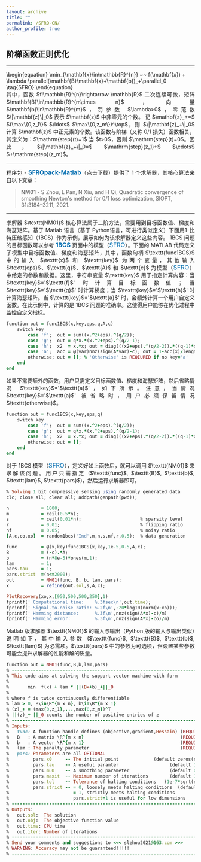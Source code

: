 ```yaml
---
layout: archive
title: ""   
permalink: /SFRO-CN/
author_profile: true
---
```


<style>
a:link {
  text-decoration: none;
}

a:visited {
  text-decoration: none;
}

a:hover {
  text-decoration: underline;
}

a:active {
  text-decoration: underline;
}
</style>


##  阶梯函数正则优化
---

<p style="line-height: 1;"></p>
\begin{equation}
\min_{\mathbf{x}\in\mathbb{R}^{n}} ~~  f(\mathbf{x}) + \lambda \parallel(\mathbf{B}\mathbf{x}+\mathbf{b})_+\parallel_0  \tag{SFRO}
\end{equation}

<div style="text-align:justify;">
其中，函数 $f:\mathbb{R}^{n}\rightarrow \mathbb{R}$ 二次连续可微，矩阵 $\mathbf{B}\in\mathbb{R}^{m\times n}$，向量 $\mathbf{b}\in\mathbb{R}^{m}$，罚参数 $\lambda>0$，零范数 $\|\mathbf{z}\|_0$ 表示 $\mathbf{z}$ 中非零元的个数。 记 $\mathbf{z}_+=$ $(\max\{0,z_1\}$ $\ldots$ $\max\{0,z_m\})^\top$，则 $\|\mathbf{z}_+\|_0$ 计算 $\mathbf{z}$ 中正元素的个数。该函数与阶梯（又称 0/1 损失）函数相关，其定义为：$\mathrm{step}(t)=1$ 当 $t>0$，否则 $\mathrm{step}(t)=0$。因此，$\|\mathbf{z}_+\|_0=$ $\mathrm{step}(z_1)+$ $\cdots$ $+\mathrm{step}(z_m)$。  
</div>
 
<!-- ## <span style="color:#8C8C8C"> The solver and its demonstration </span> -->

---
<div style="text-align:justify;"> 
程序包 - <a style="font-size: 16px; font-weight: bold;color:#006DB0" href="\files\SFROpack-Matlab.zip" target="_blank">SFROpack-Matlab</a>（点击下载）提供了 1 个求解器，其核心算法来自以下文章：  
</div>

> <b style="font-size:14px;color:#777777">NM01</b> - <span style="font-size: 14px"> S Zhou, L Pan, N Xiu,  and H Qi, Quadratic convergence of smoothing Newton's method for 0/1 loss optimization, SIOPT, 31:3184–3211, 2021. </span>

---
<div style="text-align:justify;">  
求解器 $\texttt{NM01}$ 核心算法属于二阶方法，需要用到目标函数值、梯度和海瑟矩阵。基于 Matlab 语言（基于 Python语言，可进行类似定义）下面用1-比特压缩感知（1BCS）作为示例，展示如何为该求解器定义这些内容。 1BCS 问题的目标函数可以参考 <a style="font-size: 16px; font-weight: bold; color:#006DB0" href="https://sparseopt-cn.github.io/1BCS/" target="_blank">1BCS</a> 页面中的模型（<a style="font-size: 16px;color:#006DB0" href="https://sparseopt-cn.github.io/1BCS/" target="_blank">SFRO</a>）。下面的 MATLAB 代码定义了模型中目标函数值、梯度和海瑟矩阵，其中，函数句柄 $\texttt{func1BCS}$ 中的输入 $\texttt{x}$ 和 $\texttt{key}$ 为两个变量，其他输入 $\texttt{eps}$、$\texttt{q}$、$\texttt{A}$ 和 $\texttt{c}$ 为模型（<a style="font-size: 16px;color:#006DB0" href="https://sparseopt-cn.github.io/1BCS/" target="_blank">SFRO</a>）中给定的参数和数据。这里，字符串变量 $\texttt{key}$ 用于指定计算内容：当 $\texttt{key}$='$\texttt{f}$' 时计算目标函数值；当 $\texttt{key}$='$\texttt{g}$' 时计算梯度；当 $\texttt{key}$='$\texttt{h}$' 时计算海瑟矩阵。当 $\texttt{key}$='$\texttt{a}$' 时，会额外计算一个用户自定义函数。在此示例中，计算的是 1BCS 问题的准确率。这使得用户能够在优化过程中监控自定义指标。  
</div>
<p style="line-height: 1;"></p>

```ruby
function out = func1BCS(x,key,eps,q,A,c) 
    switch key   
        case 'f';  out = sum((x.^2+eps).^(q/2));
        case 'g';  out = q*x.*(x.^2+eps).^(q/2-1); 
        case 'h';  x2  = x.*x; out = diag(((x2+eps).^(q/2-2)).*((q-1)*x2+eps)); 
        case 'a';  acc = @(var)nnz(sign(A*var)-c); out = 1-acc(x)/length(c);
        otherwise; out = []; % 'Otherwise' is REQIURED if no key='a'
    end    
end
```

<div style="text-align:justify;">  
如果不需要额外的函数，用户只需定义目标函数值、梯度和海瑟矩阵，然后省略情况 $\texttt{key}$='$\texttt{a}$'，如下所示。注意，当情况 $\texttt{key}$='$\texttt{a}$' 被省略时，用户必须保留情况 $\texttt{otherwise}$。
</div>
<p style="line-height: 1;"></p>

```ruby
function out = func1BCS(x,key,eps,q) 
    switch key   
        case 'f';  out = sum((x.^2+eps).^(q/2));
        case 'g';  out = q*x.*(x.^2+eps).^(q/2-1); 
        case 'h';  x2  = x.*x; out = diag(((x2+eps).^(q/2-2)).*((q-1)*x2+eps)); 
        otherwise; out = [];  
    end    
end
```

<div style="text-align:justify;">
对于 1BCS 模型（<a style="font-size: 16px;color:#006DB0" href="https://sparseopt-cn.github.io/1BCS/" target="_blank">SFRO</a>），定义好如上函数后，就可以调用 $\texttt{NM01}$ 来求解该问题。用户只需指定 ($\texttt{func}$, $\texttt{B}$, $\texttt{b}$, $\texttt{lam}$, $\texttt{pars}$)，然后运行求解器即可。
</div>

<p style="line-height: 1;"></p>

```ruby
% Solving 1 bit compressive sensing using randomly generated data 
clc; close all; clear all; addpath(genpath(pwd));

n            = 1000; 
m            = ceil(0.5*n);
s            = ceil(0.01*n);                      % sparsity level
r            = 0.01;                              % flipping ratio
nf           = 0.05;                              % noisy ratio
[A,c,co,xo]  = random1bcs('Ind',m,n,s,nf,r,0.5);  % data generation

func         = @(x,key)func1BCS(x,key,1e-5,0.5,A,c);
B            = (-c).*A;
b            = (n*8e-5)*ones(m,1);
lam          = 1;
pars.tau     = 1;  
pars.strict  =(n<=2000); 
out          = NM01(func, B, b, lam, pars); 
x            = refine(out.sol,s,A,c);

PlotRecovery(xo,x,[950,500,500,250],1)
fprintf(' Computational time:    %.3fsec\n',out.time);
fprintf(' Signal-to-noise ratio: %.2f\n',-20*log10(norm(x-xo)));
fprintf(' Hamming distance:      %.3f\n',nnz(sign(A*x)-c)/m)
fprintf(' Hamming error:         %.3f\n',nnz(sign(A*x)-co)/m)
```

<div style="text-align:justify;">
Matlab 版求解器 $\texttt{NM01}$ 的输入与输出（Python 版的输入与输出类似）说明如下，其中输入参数 ($\texttt{func}$, $\texttt{B}$, $\texttt{b}$, $\texttt{lam}$) 为必需项。$\texttt{pars}$ 中的参数为可选项，但设置某些参数可能会提升求解器的性能和解的质量。 
</div>

<p style="line-height: 1;"></p>

```ruby
function out = NM01(func,B,b,lam,pars)
% -------------------------------------------------------------------------
% This code aims at solving the support vector machine with form
%
%       min  f(x) + lam * ||(Bx+b)_+||_0
%
% where f is twice continuously differentiable
% lam > 0, B\in\R^{m x n}, b\in\R^{m x 1}
% (z)_+ = (max{0,z_1},...,max{0,z_m})^T
% ||(z)_+ ||_0 counts the number of positive entries of z
% -------------------------------------------------------------------------
% Inputs:
%   func: A function handle defines (objective,gradient,Hessain) (REQUIRED)
%   B   : A matrix \R^{m x n}                                    (REQUIRED)      
%   b   : A vector \R^{m x 1}                                    (REQUIRED)
%   lam : The penalty parameter                                  (REQUIRED)
%   pars: Parameters are all OPTIONAL
%         pars.x0     -- The initial point             (default zeros(n,1))
%         pars.tau    -- A useful paramter                   (default 1.00)
%         pars.mu0    -- A smoothing parameter               (default 0.01)
%         pars.maxit  -- Maximum number of iterations        (default 1000)  
%         pars.tol    -- Tolerance of halting conditions   (1e-7*sqrt(n*m)) 
%         pars.strict -- = 0, loosely meets halting conditions  (default 0)
%                        = 1, strictly meets halting conditions  
%                        pars.strict=1 is useful for low dimensions                           
% -------------------------------------------------------------------------
% Outputs:
%   out.sol:  The solution 
%   out.obj:  The objective function value
%   out.time: CPU time
%   out.iter: Number of iterations
% -------------------------------------------------------------------------
% Send your comments and suggestions to <<< slzhou2021@163.com >>>                                  
% WARNING: Accuracy may not be guaranteed!!!!!  
% -------------------------------------------------------------------------
```
